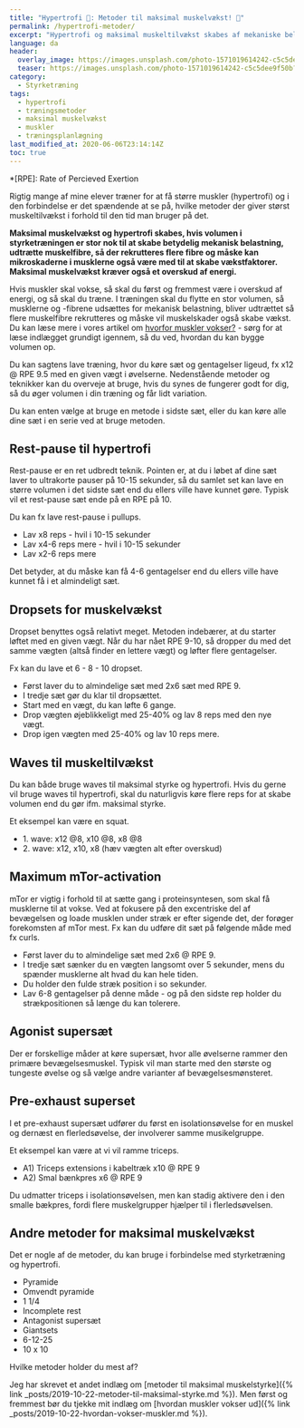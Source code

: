 ```yaml
---
title: "Hypertrofi 💪: Metoder til maksimal muskelvækst! 🌊"
permalink: /hypertrofi-metoder/
excerpt: "Hypertrofi og maksimal muskeltilvækst skabes af mekaniske belastning på musklerne gennem regelmæssig styrketræning. Der er flere metoder der kan skabe tilstrækkelig belastning og udtrætning af musklerne."
language: da
header:
  overlay_image: https://images.unsplash.com/photo-1571019614242-c5c5dee9f50b?ixlib=rb-1.2.1&ixid=eyJhcHBfaWQiOjEyMDd9&auto=format&fit=crop&w=1950&q=5
  teaser: https://images.unsplash.com/photo-1571019614242-c5c5dee9f50b?ixlib=rb-1.2.1&ixid=eyJhcHBfaWQiOjEyMDd9&auto=format&fit=crop&w=400&q=5
category:
  - Styrketræning
tags:
  - hypertrofi
  - træningsmetoder
  - maksimal muskelvækst
  - muskler
  - træningsplanlægning
last_modified_at: 2020-06-06T23:14:14Z
toc: true
---
```


*[RPE]: Rate of Percieved Exertion

Rigtig mange af mine elever træner for at få større muskler (hypertrofi) og i den forbindelse er det spændende at se på, hvilke metoder der giver størst muskeltilvækst i forhold til den tid man bruger på det. 

**Maksimal muskelvækst og hypertrofi skabes, hvis volumen i styrketræningen er stor nok til at skabe betydelig mekanisk belastning, udtrætte muskelfibre, så der rekrutteres flere fibre og måske kan mikroskaderne i musklerne også være med til at skabe vækstfaktorer. Maksimal muskelvækst kræver også et overskud af energi.**

Hvis muskler skal vokse, så skal du først og fremmest være i overskud af energi, og så skal du træne. I træningen skal du flytte en stor volumen, så musklerne og -fibrene udsættes for mekanisk belastning, bliver udtrættet så flere muskelfibre rekrutteres og måske vil muskelskader også skabe vækst. Du kan læse mere i vores artikel om [hvorfor muskler vokser?](/hvordan-vokser-muskler/) - sørg for at læse indlægget grundigt igennem, så du ved, hvordan du kan bygge volumen op.

Du kan sagtens lave træning, hvor du køre sæt og gentagelser ligeud, fx x12 @ RPE 9.5 med en given vægt i øvelserne. Nedenstående metoder og teknikker kan du overveje at bruge, hvis du synes de fungerer godt for dig, så du øger volumen i din træning og får lidt variation.

Du kan enten vælge at bruge en metode i sidste sæt, eller du kan køre alle dine sæt i en serie ved at bruge metoden.

## Rest-pause til hypertrofi

Rest-pause er en ret udbredt teknik. Pointen er, at du i løbet af dine sæt laver to ultrakorte pauser på 10-15 sekunder, så du samlet set kan lave en større volumen i det sidste sæt end du ellers ville have kunnet gøre. Typisk vil et rest-pause sæt ende på en RPE på 10.

Du kan fx lave rest-pause i pullups.

- Lav x8 reps - hvil i 10-15 sekunder
- Lav x4-6 reps mere - hvil i 10-15 sekunder
- Lav x2-6 reps mere

Det betyder, at du måske kan få 4-6 gentagelser end du ellers ville have kunnet få i et almindeligt sæt.

## Dropsets for muskelvækst

Dropset benyttes også relativt meget. Metoden indebærer, at du starter løftet med en given vægt. Når du har nået RPE 9-10, så dropper du med det samme vægten (altså finder en lettere vægt) og løfter flere gentagelser.

Fx kan du lave et 6 - 8 - 10 dropset.

- Først laver du to almindelige sæt med 2x6 sæt med RPE 9.
- I tredje sæt gør du klar til dropsættet.
- Start med en vægt, du kan løfte 6 gange.
- Drop vægten øjeblikkeligt med 25-40% og lav 8 reps med den nye vægt.
- Drop igen vægten med 25-40% og lav 10 reps mere.

## Waves til muskeltilvækst

Du kan både bruge waves til maksimal styrke og hypertrofi. Hvis du gerne vil bruge waves til hypertrofi, skal du naturligvis køre flere reps for at skabe volumen end du gør ifm. maksimal styrke.

Et eksempel kan være en squat.

- 1\. wave: x12 @8, x10 @8, x8 @8
- 2\. wave: x12, x10, x8 (hæv vægten alt efter overskud)

## Maximum mTor-activation

mTor er vigtig i forhold til at sætte gang i proteinsyntesen, som skal få musklerne til at vokse. Ved at fokusere på den excentriske del af bevægelsen og loade musklen under stræk er efter sigende det, der forøger forekomsten af mTor mest. Fx kan du udføre dit sæt på følgende måde med fx curls.

- Først laver du to almindelige sæt med 2x6 @ RPE 9.
- I tredje sæt sænker du en vægten langsomt over 5 sekunder, mens du spænder musklerne alt hvad du kan hele tiden.
- Du holder den fulde stræk position i so sekunder.
- Lav 6-8 gentagelser på denne måde - og på den sidste rep holder du strækpositionen så længe du kan tolerere.

## Agonist supersæt

Der er forskellige måder at køre supersæt, hvor alle øvelserne rammer den primære bevægelsesmuskel. Typisk vil man starte med den største og tungeste øvelse og så vælge andre varianter af bevægelsesmønsteret.

## Pre-exhaust superset

I et pre-exhaust supersæt udfører du først en isolationsøvelse for en muskel og dernæst en flerledsøvelse, der involverer samme musikelgruppe.

Et eksempel kan være at vi vil ramme triceps.

- A1) Triceps extensions i kabeltræk x10 @ RPE 9
- A2) Smal bænkpres x6 @ RPE 9

Du udmatter triceps i isolationsøvelsen, men kan stadig aktivere den i den smalle bækpres, fordi flere muskelgrupper hjælper til i flerledsøvelsen. 

## Andre metoder for maksimal muskelvækst

Det er nogle af de metoder, du kan bruge i forbindelse med styrketræning og hypertrofi.

- Pyramide
- Omvendt pyramide
- 1 1/4
- Incomplete rest
- Antagonist supersæt
- Giantsets
- 6-12-25
- 10 x 10

Hvilke metoder holder du mest af?

Jeg har skrevet et andet indlæg om [metoder til maksimal muskelstyrke]({% link _posts/2019-10-22-metoder-til-maksimal-styrke.md %}). Men først og fremmest bør du tjekke mit indlæg om [hvordan muskler vokser ud]({% link _posts/2019-10-22-hvordan-vokser-muskler.md %}).
